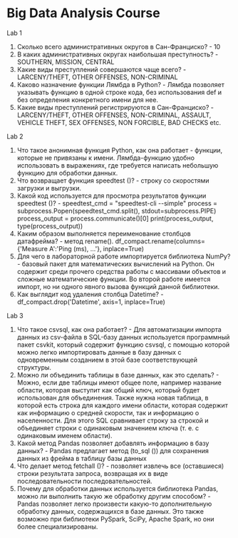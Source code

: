 # Big Data Analysis Course

Lab 1
1.	Сколько всего административных округов в Сан-Франциско? - 10
2.	В каких административных округах наибольшая преступность? - SOUTHERN, MISSION, CENTRAL
3.	Какие виды преступлений совершаются чаще всего? - LARCENY/THEFT, OTHER OFFENSES, NON-CRIMINAL
4.	Каково назначение функции Лямбда в Python? - Лямбда позволяет указывать функцию в одной строке кода, без использования def и без определения конкретного имени для нее.
5.	Какие виды преступлений регистрируются в Сан-Франциско? - LARCENY/THEFT, OTHER OFFENSES, NON-CRIMINAL, ASSAULT, VEHICLE THEFT, SEX OFFENSES, NON FORCIBLE, BAD CHECKS etc.


Lab 2
1.	Что такое анонимная функция Python, как она работает - функции, которые не привязаны к имени. Лямбда-функцию удобно использовать в выражениях, где требуется написать небольшую функцию для обработки данных.
2.	Что возвращает функция speedtest ()? - строку со скоростями загрузки и выгрузки.
3.	Какой код используется для просмотра результатов функции speedtest ()? - 
    speedtest_cmd = "speedtest-cli --simple"
    process = subprocess.Popen(speedtest_cmd.split(), stdout=subprocess.PIPE)
    process_output = process.communicate()[0]
    print(process_output, type(process_output))
5.	Каким образом выполняется переименование столбцов датафрейма? - метод rename(). df_compact.rename(columns={'Measure A':'Ping (ms), ...'}, inplace=True)
6.	Для чего в лабораторной работе импортируется библиотека NumPy? - базовый пакет для математических вычислений на Python. Он содержит среди прочего средства работы с массивами объектов и сложные математические функции. Во второй работе имеется импорт, но ни одного явного вызова функций данной библиотеки.
7.	Как выглядит код удаления столбца Datetime? - df_compact.drop('Datetime', axis=1, inplace=True)


Lab 3
1.	Что такое csvsql, как она работает? - Для автоматизации импорта данных из csv-файла в SQL-базу данных используется программный пакет csvkit, который содержит функцию csvsql, с помощью которой можно легко импортировать данные в базу данных с одновременным созданием в этой базе соответствующей структуры. 
2.	Можно ли объединить таблицы в базе данных, как это сделать? - Можно, если две таблицы имеют общее поле, например название области, которая выступит как общий ключ, который будет использован для объединения. Также нужна новая таблица, в которой есть строка для каждого имени области, которая содержит как информацию о средней скорости, так и информацию о населенности. Для этого SQL сравнивает строку за строкой и объединяет строки с одинаковым значением ключа (т. е. с одинаковым именем области).
3.	Какой метод Pandas позволяет добавлять информацию в базу данных? - Pandas предлагает метод (to_sql ()) для сохранения данных из фрейма в таблицу базы данных
4.	Что делает метод fetchall ()? - позволяет извлечь все (оставшиеся) строки результата запроса, возвращая их в виде последовательности последовательностей.
5.	Почему для обработки данных используется библиотека Pandas, можно ли выполнить такую же обработку другим способом? - Pandas позволяет легко произвести какую-то дополнительную обработку данных, содержащихся в базе данных. Это также возможно при библиотеки PySpark, SciPy, Apache Spark, но они более специализированы.
